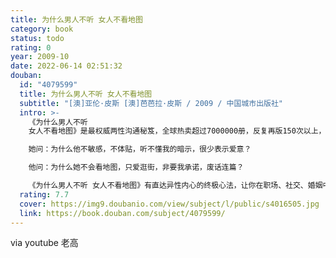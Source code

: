```yaml
---
title: 为什么男人不听 女人不看地图
category: book
status: todo
rating: 0
year: 2009-10
date: 2022-06-14 02:51:32
douban:
  id: "4079599"
  title: 为什么男人不听 女人不看地图
  subtitle: "[澳]亚伦·皮斯 [澳]芭芭拉·皮斯 / 2009 / 中国城市出版社"
  intro: >-
    《为什么男人不听
    女人不看地图》是最权威两性沟通秘笈，全球热卖超过7000000册，反复再版150次以上，了解男女相处简单而必需的策略，告诉你两性关系最重大的秘密。男人与女人竟然有如此多的不同，他们该怎么办……为了写这本书提示男人与女人的思维方式为什么如此不同的书，皮斯夫妇游历了几乎整个世界。他们戏剧性地发现了男人和女人大脑的不同并对其进行比较。书中生动风趣地讲述了男人女人的故事，他们和她们头脑的差异决定了男女之间的行为能力、生活方式和两性交往等方面的差异。由于男女大脑工作方式的不同，使男女之间在生活中仅仅因为误解出现了很多悲剧。现在，我们帮助你了解“另一半的人”——那些你称之为“异性”的人，知道了彼此的不同思维分工，你不必再怀疑亲爱的他是否在听你说话，他也能够理解你在某些日子心情烦躁的原因。书中更提出超级实用的解决办法，让那些难以开口但却引起争吵的小问题巧妙消弭，让你和你的伴侣从此生活得更加完美。祝你早日学会另一国的语言。

    她问：为什么他不敏感，不体贴，听不懂我的暗示，很少表示爱意？

    他问：为什么她不会看地图，只爱逛街，非要我承诺，废话连篇？

    《为什么男人不听 女人不看地图》有直达异性内心的终极心法，让你在职场、社交、婚姻中脱颖而出。
  rating: 7.7
  cover: https://img9.doubanio.com/view/subject/l/public/s4016505.jpg
  link: https://book.douban.com/subject/4079599/
---
```


via youtube 老高
